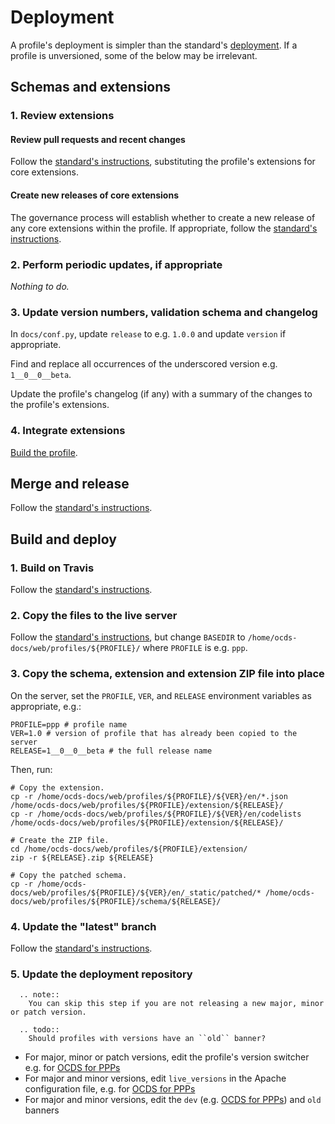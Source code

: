 # Deployment

A profile's deployment is simpler than the standard's [deployment](../../../standard/technical/deployment). If a profile is unversioned, some of the below may be irrelevant.

## Schemas and extensions

### 1. Review extensions

#### Review pull requests and recent changes

Follow the [standard's instructions](../../../standard/technical/deployment#review-pull-requests-and-recent-changes), substituting the profile's extensions for core extensions.

#### Create new releases of core extensions

The governance process will establish whether to create a new release of any core extensions within the profile. If appropriate, follow the [standard's instructions](../../../standard/technical/deployment#create-new-releases-of-core-extensions).

### 2. Perform periodic updates, if appropriate

*Nothing to do.*

### 3. Update version numbers, validation schema and changelog

In `docs/conf.py`, update `release` to e.g. `1.0.0` and update `version` if appropriate.

Find and replace all occurrences of the underscored version e.g. `1__0__0__beta`.

Update the profile's changelog (if any) with a summary of the changes to the profile's extensions.

### 4. Integrate extensions

[Build the profile](../build#build-the-profile).

## Merge and release

Follow the [standard's instructions](../../../standard/technical/deployment#merge-and-release).

## Build and deploy

### 1. Build on Travis

Follow the [standard's instructions](../../../standard/technical/deployment#build-on-travis).

### 2. Copy the files to the live server

Follow the [standard's instructions](../../../standard/technical/deployment#copy-the-files-to-the-live-server), but change `BASEDIR` to `/home/ocds-docs/web/profiles/${PROFILE}/` where `PROFILE` is e.g. `ppp`.

### 3. Copy the schema, extension and extension ZIP file into place

On the server, set the `PROFILE`, `VER`, and `RELEASE` environment variables as appropriate, e.g.:

```
PROFILE=ppp # profile name
VER=1.0 # version of profile that has already been copied to the server 
RELEASE=1__0__0__beta # the full release name
```

Then, run:

```
# Copy the extension.
cp -r /home/ocds-docs/web/profiles/${PROFILE}/${VER}/en/*.json /home/ocds-docs/web/profiles/${PROFILE}/extension/${RELEASE}/
cp -r /home/ocds-docs/web/profiles/${PROFILE}/${VER}/en/codelists /home/ocds-docs/web/profiles/${PROFILE}/extension/${RELEASE}/

# Create the ZIP file.
cd /home/ocds-docs/web/profiles/${PROFILE}/extension/
zip -r ${RELEASE}.zip ${RELEASE}

# Copy the patched schema.
cp -r /home/ocds-docs/web/profiles/${PROFILE}/${VER}/en/_static/patched/* /home/ocds-docs/web/profiles/${PROFILE}/schema/${RELEASE}/
```

### 4. Update the "latest" branch

Follow the [standard's instructions](../../../standard/technical/deployment#update-the-latest-branch).

### 5. Update the deployment repository

```eval_rst
  .. note::
    You can skip this step if you are not releasing a new major, minor or patch version.
```

```eval_rst
  .. todo::
    Should profiles with versions have an ``old`` banner?
```

* For major, minor or patch versions, edit the profile's version switcher e.g. for [OCDS for PPPs](https://github.com/OpenDataServices/opendataservices-deploy/blob/master/salt/ocds-docs/includes/version-options-profiles-ppp.html)
* For major and minor versions, edit `live_versions` in the Apache configuration file, e.g. for [OCDS for PPPs](https://github.com/OpenDataServices/opendataservices-deploy/blob/master/salt/apache/ocds-docs-live.conf#L17)
* For major and minor versions, edit the `dev` (e.g. [OCDS for PPPs](https://github.com/OpenDataServices/opendataservices-deploy/blob/master/salt/ocds-docs/includes/banner_dev_profiles_ppp.html)) and `old` banners
